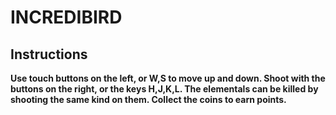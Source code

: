 INCREDIBIRD
===================

Instructions
------------
**Use touch buttons on the left, or W,S to move up and down. Shoot with the buttons on the right, or the keys H,J,K,L. The elementals can be killed by shooting the same kind on them. Collect the coins to earn points.**

